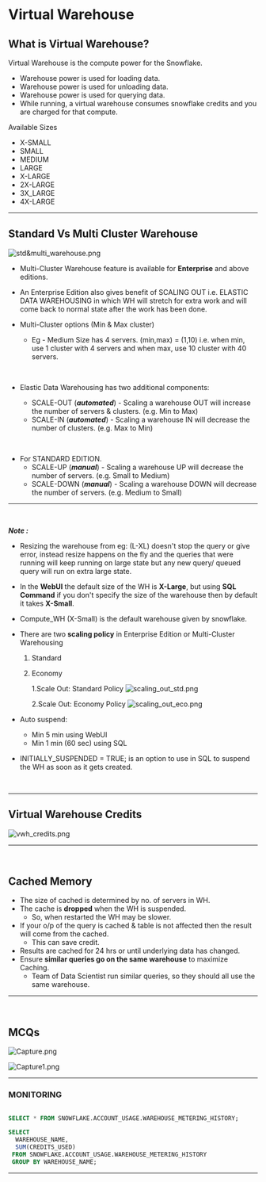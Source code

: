 # Virtual Warehouse

## What is Virtual Warehouse?

Virtual Warehouse is the compute power for the Snowflake.

- Warehouse power is used for loading data.
- Warehouse power is used for unloading data.
- Warehouse power is used for querying data.
- While running, a virtual warehouse consumes snowflake credits and you are charged for that compute.

Available Sizes

- X-SMALL
- SMALL
- MEDIUM
- LARGE
- X-LARGE
- 2X-LARGE
- 3X_LARGE
- 4X-LARGE
  
---

## Standard Vs Multi Cluster Warehouse

![std&multi_warehouse.png](img/std&multi_warehouse.png)

- Multi-Cluster Warehouse feature is available for **Enterprise** and above editions.
- An Enterprise Edition also gives benefit of SCALING OUT i.e. ELASTIC DATA WAREHOUSING
  in which WH will stretch for extra work and will come back to normal state after the work has been done.

- Multi-Cluster options (Min & Max cluster)
  
  - Eg - Medium Size has 4 servers.
    (min,max) = (1,10) i.e. when min, use 1 cluster with 4 servers and when max, use 10 cluster with 40 servers.

<br>

- Elastic Data Warehousing has two additional components:

  - SCALE-OUT (_**automated**_) - Scaling a warehouse OUT will increase the number of servers & clusters. (e.g. Min to Max)
  - SCALE-IN (_**automated**_) - Scaling a warehouse IN will decrease the number of clusters. (e.g. Max to Min)

<br>

- For STANDARD EDITION.
  - SCALE-UP (_**manual**_) - Scaling a warehouse UP will decrease the number of servers. (e.g. Small to Medium)
  - SCALE-DOWN (_**manual**_) - Scaling a warehouse DOWN will decrease the number of servers. (e.g. Medium to Small)

---

<br>

_**Note :**_

- Resizing the warehouse from eg: (L-XL) doesn't stop the query or give error, instead resize happens on the fly and the queries that were running will keep running on large state but any new query/ queued query will run on extra large state.
  
- In the **WebUI** the default size of the WH is **X-Large**, but using **SQL Command** if you don't specify the size of the warehouse then by default it takes **X-Small**.

- Compute_WH (X-Small) is the default warehouse given by snowflake.

- There are two **scaling policy** in Enterprise Edition or Multi-Cluster Warehousing
  1. Standard
  2. Economy

      1.Scale Out: Standard Policy
      ![scaling_out_std.png](img/scaling_out_std.png)

      2.Scale Out: Economy Policy
      ![scaling_out_eco.png](img/scaling_out_eco.png)

- Auto suspend:
  - Min 5 min using WebUI
  - Min 1 min (60 sec) using SQL
  
- INITIALLY_SUSPENDED = TRUE;  is an option to use in SQL to suspend the WH as soon as it gets created.

<br>

---

## Virtual Warehouse Credits

![vwh_credits.png](img/vwh_credits.png)

---

<br>

## Cached Memory

- The size of cached is determined by no. of servers in WH.
- The cache is **dropped** when the WH is suspended.
  - So, when restarted the WH may be slower.
- If your o/p of the query is cached & table is not affected then the result will come from the cached.
  - This can save credit.
- Results are cached for 24 hrs or until underlying data has changed.
- Ensure **similar queries go on the same warehouse** to maximize Caching.
  - Team of Data Scientist run similar queries, so they should all use the same warehouse.

---

<br>

## MCQs

![Capture.png](img/Capture.PNG)

![Capture1.png](img/Capture1.PNG)

---

### MONITORING

```sql

SELECT * FROM SNOWFLAKE.ACCOUNT_USAGE.WAREHOUSE_METERING_HISTORY;

SELECT 
  WAREHOUSE_NAME,
  SUM(CREDITS_USED)
 FROM SNOWFLAKE.ACCOUNT_USAGE.WAREHOUSE_METERING_HISTORY
 GROUP BY WAREHOUSE_NAME;

```

---

